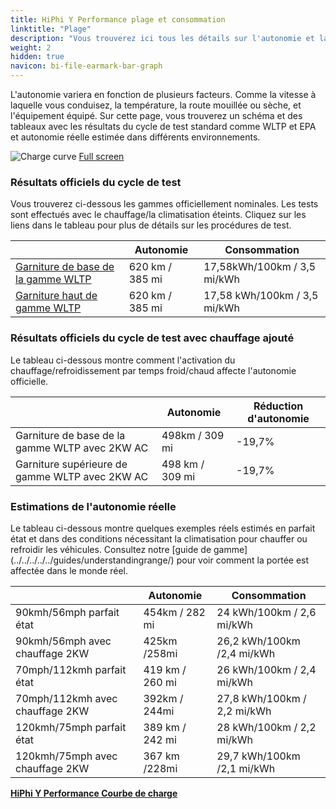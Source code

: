 ```yaml
---
title: HiPhi Y Performance plage et consommation
linktitle: "Plage"
description: "Vous trouverez ici tous les détails sur l'autonomie et la consommation pour HiPhi Y Performance."
weight: 2
hidden: true
navicon: bi-file-earmark-bar-graph
---
```

<!-- markdownlint-disable MD033 -->
<!-- markdownlint-disable MD010 -->

L'autonomie variera en fonction de plusieurs facteurs. Comme la vitesse à laquelle vous conduisez, la température, la route mouillée ou sèche, et l'équipement équipé. Sur cette page, vous trouverez un schéma et des tableaux avec les résultats du cycle de test standard comme WLTP et EPA et autonomie réelle estimée dans différents environnements.

<img class="img-fluid" alt="Charge curve" src="/images//models/hiphi/y/y_performance/range.svg"/>
<a href="/images/models/hiphi/y/y_performance/range.svg">Full screen</a>

### Résultats officiels du cycle de test

Vous trouverez ci-dessous les gammes officiellement nominales. Les tests sont effectués avec le chauffage/la climatisation éteints. Cliquez sur les liens dans le tableau pour plus de détails sur les procédures de test.

<div class="table-responsive">
<table class="table table-striped border">
	<thead>
		<tr>
			<th>
			</th>
			<th>
				Autonomie
			</th>
			<th>
				Consommation
			</th>
		</tr>
	</thead>
	<tbody>
		<tr>
			<td>
				<a href="../../../../../guides/understandingrange/wltp/ ">
					Garniture de base de la gamme WLTP
				</a>
			</td>
			<td>
				620 km / 385 mi
			</td>
			<td>
				17,58kWh/100km / 3,5 mi/kWh
			</td>
		</tr>
		<tr>
			<td>
				<a href="../../../../../guides/understandingrange/wltp/ ">
					Garniture haut de gamme WLTP
				</a>
			</td>
			<td>
				620 km / 385 mi
			</td>
			<td>
				17,58 kWh/100km / 3,5 mi/kWh
			</td>
		</tr>
	</tbody>
</table>
</div>

### Résultats officiels du cycle de test avec chauffage ajouté

Le tableau ci-dessous montre comment l'activation du chauffage/refroidissement par temps froid/chaud affecte l'autonomie officielle.

<div class="table-responsive">
<table class="table table-striped border">
	<thead>
		<tr>
			<th>
			</th>
			<th>
				Autonomie
			</th>
			<th>
				Réduction d'autonomie
			</th>
		</tr>
	</thead>
	<tbody>
		<tr>
			<td>
				Garniture de base de la gamme WLTP avec 2KW AC
			</td>
			<td>
				 498km / 309 mi 
			</td>
			<td>
				-19,7%
			</td>
		</tr>
		<tr>
			<td>
				Garniture supérieure de gamme WLTP avec 2KW AC
			</td>
			<td>
				498 km / 309 mi
			</td>
			<td>
				-19,7%
			</td>
		</tr>
	</tbody>
</table>
</div>

### Estimations de l'autonomie réelle

Le tableau ci-dessous montre quelques exemples réels estimés en parfait état et dans des conditions nécessitant la climatisation pour chauffer ou refroidir les véhicules. Consultez notre [guide de gamme] (../../../../../guides/understandingrange/) pour voir comment la portée est affectée dans le monde réel.

<div class="table-responsive">
<table class="table table-striped border">
	<thead>
		<tr>
			<th>
			</th>
			<th>
				Autonomie
			</th>
			<th>
				Consommation
			</th>
		</tr>
	</thead>
	<tbody>
		<tr>
			<td>
				90kmh/56mph parfait état
			</td>
			<td>
				454km / 282 mi
			</td>
			<td>
				24 kWh/100km / 2,6 mi/kWh
			</td>
		</tr>
		<tr>
			<td>
				90kmh/56mph avec chauffage 2KW
			</td>
			<td>
				425km /258mi
			</td>
			<td>
				26,2 kWh/100km /2,4 mi/kWh 
			</td>
		</tr>
		<tr>
			<td>
				70mph/112kmh parfait état
			</td>
			<td>
				419 km / 260 mi
			</td>
			<td>
				26 kWh/100km / 2,4 mi/kWh
			</td>
		</tr>
		<tr>
			<td>
				70mph/112kmh avec chauffage 2KW
			</td>
			<td>
				392km / 244mi
			</td>
			<td>
				27,8 kWh/100km / 2,2 mi/kWh  
			</td>
		</tr>
		<tr>
			<td>
				120kmh/75mph parfait état
			</td>
			<td>
				389 km / 242 mi
			</td>
			<td>
				28 kWh/100km / 2,2 mi/kWh
			</td>
		</tr>
		<tr>
			<td>
				120kmh/75mph avec chauffage 2KW
			</td>
			<td>
				367 km /228mi
			</td>
			<td>
				29,7 kWh/100km /2,1 mi/kWh
			</td>
		</tr>
	</tbody>
</table>
</div>
<div class="mt-3 mb-3">
<a href="../" class="text-decoration-none text-black">
<strong><i class="bi-arrow-left"></i> HiPhi Y Performance </strong>
</a>
<a href="../chargingcurve/" class="text-decoration-none text-black float-end">
<strong>Courbe de charge <i class="bi-arrow-right"></i></strong>
</a>
</div>
